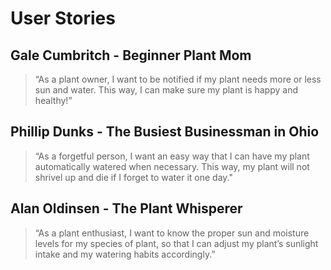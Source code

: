 # User Stories

## Gale Cumbritch - Beginner Plant Mom
> “As a plant owner, I want to be notified if my plant needs more or less sun and water. This way, I can make sure my plant is happy and healthy!”

## Phillip Dunks - The Busiest Businessman in Ohio
> “As a forgetful person, I want an easy way that I can have my plant automatically watered when necessary. This way, my plant will not shrivel up and die if I forget to water it one day."

## Alan Oldinsen - The Plant Whisperer
> “As a plant enthusiast, I want to know the proper sun and moisture levels for my species of plant, so that I can adjust my plant’s sunlight intake and my watering habits accordingly.”
